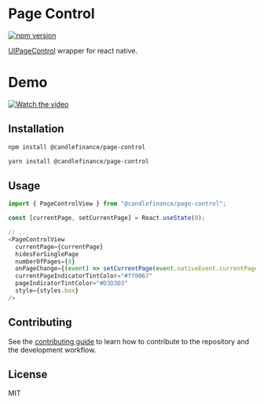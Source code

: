 
# Page Control

[![npm version](https://badge.fury.io/js/%40candlefinance%2Fpage-control.svg)](https://badge.fury.io/js/%40candlefinance%2Fpage-control)

[UIPageControl](https://developer.apple.com/documentation/uikit/uipagecontrol) wrapper for react native.

# Demo

[![Watch the video](https://user-images.githubusercontent.com/12258850/212359063-127f7909-2a15-49ba-a153-e77f4fe11842.png)](https://user-images.githubusercontent.com/12258850/212358595-85b8ec16-749d-4ac4-9b2b-bdd53ad23fed.mp4)

## Installation

```sh
npm install @candlefinance/page-control

yarn install @candlefinance/page-control
```

## Usage

```js
import { PageControlView } from "@candlefinance/page-control";

const [currentPage, setCurrentPage] = React.useState(0);

// ...
<PageControlView
  currentPage={currentPage}
  hidesForSinglePage
  numberOfPages={8}
  onPageChange={(event) => setCurrentPage(event.nativeEvent.currentPage)}
  currentPageIndicatorTintColor="#ff0067"
  pageIndicatorTintColor="#D3D3D3"
  style={styles.box}
/>

```

## Contributing

See the [contributing guide](CONTRIBUTING.md) to learn how to contribute to the repository and the development workflow.

## License

MIT
